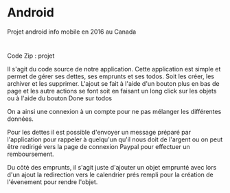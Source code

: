 # Android
Projet android info mobile en 2016 au Canada
#


Code Zip : projet

Il s'agit du code source de notre application.
Cette application est simple et permet de gérer ses dettes, ses emprunts et ses todos.
Soit les créer, les archiver et les supprimer. L'ajout se fait à l'aide d'un bouton plus en bas de page
et les autre actions se font soit en faisant un long click sur les objets ou à l'aide du bouton Done sur todos

On a ainsi une connexion à un compte pour ne pas mélanger les différentes données.

Pour les dettes il est possible d'envoyer un message préparé par l'application pour
rappeler à quelqu'un qu'il nous doit de l'argent ou on peut être redirigé vers la page
de connexion Paypal pour effectuer un remboursement.

Du côté des emprunts, il s'agit juste d'ajouter un objet emprunté avec lors d'un
ajout la redirection vers le calendrier prés rempli pour la création de l'évenement
pour rendre l'objet.

